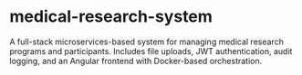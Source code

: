 # medical-research-system
A full-stack microservices-based system for managing medical research programs and participants. Includes file uploads, JWT authentication, audit logging, and an Angular frontend with Docker-based orchestration.
